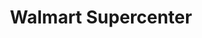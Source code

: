---
title: "Walmart Supercenter"
url: /fort-smith/walmart-supercenter-north-62nd-street/
shop: Supermarkt
---